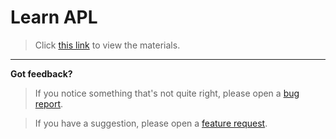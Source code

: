 # Learn APL

> Click [this link](https://nbviewer.jupyter.org/github/rikedyp/APLcourse/blob/master/README.ipynb) to view the materials.

***

**Got feedback?**

> If you notice something that's not quite right, please open a [bug report](https://github.com/rikedyp/APLcourse/issues/new?assignees=&labels=&template=bug_report.md&title=).  

> If you have a suggestion, please open a [feature request](https://github.com/rikedyp/APLcourse/issues/new?assignees=&labels=&template=feature_request.md&title=).
